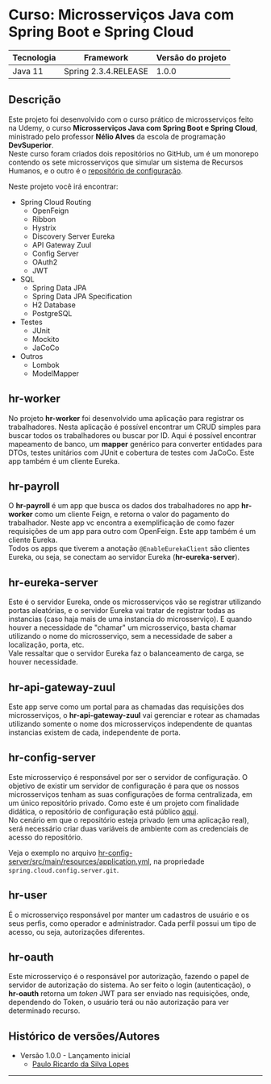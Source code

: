 # Curso: Microsserviços Java com Spring Boot e Spring Cloud



| Tecnologia | Framework | Versão do projeto |
|------------|-----------|-------------------|
| Java 11 | Spring 2.3.4.RELEASE | 1.0.0 |


## Descrição

Este projeto foi desenvolvido com o curso prático de microsserviços feito na Udemy, o curso **Microsserviços Java com Spring Boot e Spring Cloud**, ministrado pelo professor **Nélio Alves** da escola de programação **DevSuperior**.\
Neste curso foram criados dois repositórios no GitHub, um é um monorepo contendo os sete microsserviços que simular um sistema de Recursos Humanos, e o outro é o [repositório de configuração](https://github.com/RicardoLopes1/ms-course-configs).

Neste projeto você irá encontrar:
- Spring Cloud Routing
  - OpenFeign 
  - Ribbon 
  - Hystrix
  - Discovery Server Eureka
  - API Gateway Zuul
  - Config Server
  - OAuth2
  - JWT
- SQL
  - Spring Data JPA
  - Spring Data JPA Specification
  - H2 Database
  - PostgreSQL
- Testes
  - JUnit 
  - Mockito
  - JaCoCo
- Outros
  - Lombok
  - ModelMapper

## hr-worker

No projeto **hr-worker** foi desenvolvido uma aplicação para registrar os trabalhadores. Nesta aplicação é possível encontrar um CRUD simples para buscar todos os trabalhadores ou buscar por ID. Aqui é possível encontrar mapeamento de banco, um **mapper** genérico para converter entidades para DTOs, testes unitários com JUnit e cobertura de testes com JaCoCo. Este app também é um cliente Eureka.

## hr-payroll

O **hr-payroll** é um app que busca os dados dos trabalhadores no app **hr-worker** como um cliente Feign, e retorna o valor do pagamento do trabalhador. Neste app vc encontra a exemplificação de como fazer requisições de um app para outro com OpenFeign. Este app também é um cliente Eureka.\
Todos os apps que tiverem a anotação `@EnableEurekaClient` são clientes Eureka, ou seja, se conectam ao servidor Eureka (**hr-eureka-server**).

## hr-eureka-server

Este é o servidor Eureka, onde os microsserviços vão se registrar utilizando portas aleatórias, e o servidor Eureka vai tratar de registrar todas as instancias (caso haja mais de uma instancia do microsserviço). E quando houver a necessidade de "chamar" um microsserviço, basta chamar utilizando o nome do microsserviço, sem a necessidade de saber a localização, porta, etc.\
Vale ressaltar que o servidor Eureka faz o balanceamento de carga, se houver necessidade.

## hr-api-gateway-zuul

Este app serve como um portal para as chamadas das requisições dos microsserviços, o **hr-api-gateway-zuul** vai gerenciar e rotear as chamadas utilizando somente o nome dos microsserviços independente de quantas instancias existem de cada, independente de porta.

## hr-config-server

Este microsserviço é responsável por ser o servidor de configuração. O objetivo de existir um servidor de configuração é para que os nossos microsserviços tenham as suas configurações de forma centralizada, em um único repositório privado. Como este é um projeto com finalidade didática, o repositório de configuração está público [aqui](https://github.com/RicardoLopes1/ms-course-configs).\
No cenário em que o repositório esteja privado (em uma aplicação real), será necessário criar duas variáveis de ambiente com as credenciais de acesso do repositório.

Veja o exemplo no arquivo [hr-config-server/src/main/resources/application.yml](hr-config-server/src/main/resources/application.yml), na propriedade `spring.cloud.config.server.git`.

## hr-user

É o microsserviço responsável por manter um cadastros de usuário e os seus perfis, como operador e administrador. Cada perfil possui um tipo de acesso, ou seja, autorizações diferentes.

## hr-oauth

Este microsserviço é o responsável por autorização, fazendo o papel de servidor de autorização do sistema. Ao ser feito o login (autenticação), o **hr-oauth** retorna um _token_ JWT para ser enviado nas requisições, onde, dependendo do Token, o usuário terá ou não autorização para ver determinado recurso.


## Histórico de versões/Autores

* Versão 1.0.0 - Lançamento inicial
  - [Paulo Ricardo da Silva Lopes](https://github.com/RicardoLopes1)

---
